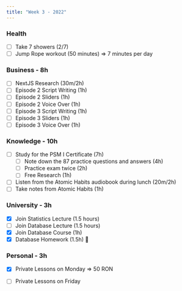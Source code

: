 ```yaml
---
title: "Week 3 - 2022"
---
```

### Health
- [ ] Take 7 showers (2/7) 
- [ ] Jump Rope workout (50 minutes) => 7 minutes per day

### Business - 8h
- [ ] NextJS Research (30m/2h)
- [ ] Episode 2 Script Writing (1h)
- [ ] Episode 2 Sliders (1h)
- [ ] Episode 2 Voice Over (1h)
- [ ] Episode 3 Script Writing (1h)
- [ ] Episode 3 Sliders (1h)
- [ ] Episode 3 Voice Over (1h)

### Knowledge - 10h
- [ ] Study for the PSM I Certificate (7h)
	- [ ] Note down the 87 practice questions and answers (4h)
	- [ ] Practice exam twice (2h)
	- [ ] Free Research (1h)
- [ ] Listen from the Atomic Habits audiobook during lunch (20m/2h)
- [ ] Take notes from Atomic Habits (1h)

### University - 3h
- [x] Join Statistics Lecture (1.5 hours)
- [ ] Join Database Lecture (1.5 hours)
- [x] Join Database Course (1h)
- [x] Database Homework (1.5h) 🌟

### Personal - 3h
- [x] Private Lessons on Monday => 50 RON
- [ ] Private Lessons on Friday


